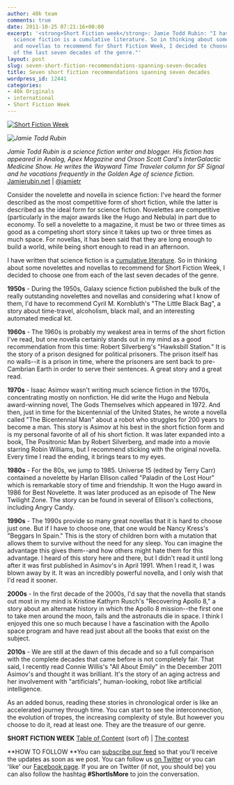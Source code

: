 ```yaml
---
author: 40k team
comments: true
date: 2011-10-25 07:21:16+00:00
excerpt: '<strong>Short Fiction week</strong>: Jamie Todd Rubin: "I have written that
  science fiction is a cumulative literature. So in thinking about some novelettes
  and novellas to recommend for Short Fiction Week, I decided to choose one from each
  of the last seven decades of the genre."'
layout: post
slug: seven-short-fiction-recommendations-spanning-seven-decades
title: Seven short fiction recommendations spanning seven decades
wordpress_id: 12441
categories:
- 40k Originals
- international
- Short Fiction Week
---
```


[![Short Fiction Week](http://www.40kbooks.com/wp-content/uploads/SFWlogolungo.jpg)](http://www.40kbooks.com/?page_id=12346)

_![Jamie Todd Rubin](http://www.40kbooks.com/wp-content/uploads/jtr.jpg)_

_Jamie Todd Rubin is a science fiction writer and blogger. His fiction has appeared in Analog, Apex Magazine and Orson Scott Card's InterGalactic Medicine Show. He writes the Wayward Time Traveler column for SF Signal and he vacations frequently in the Golden Age of science fiction._
[Jamierubin.net](http://www.jamierubin.net/) | [@jamietr](http://twitter.com/#%21/jamietr)



Consider the novelette and novella in science fiction: I've heard the former described as the most competitive form of short fiction, while the latter is described as the ideal form for science fiction. Novelettes are competitive (particularly in the major awards like the Hugo and Nebula) in part due to economy. To sell a novelette to a magazine, it must be two or three times as good as a competing short story since it takes up two or three times as much space. For novellas, it has been said that they are long enough to build a world, while being short enough to read in an afternoon.

I have written that science fiction is a [cumulative literature](http://www.jamierubin.net/2011/10/14/science-fiction-is-a-cumulative-literature/). So in thinking about some novelettes and novellas to recommend for Short Fiction Week, I decided to choose one from each of the last seven decades of the genre.

**1950s** - During the 1950s, Galaxy science fiction published the bulk of the really outstanding novelettes and novellas and considering what I know of them, I'd have to recommend Cyril M. Kornbluth's "The Little Black Bag", a story about time-travel, alcoholism, black mail, and an interesting automated medical kit.

**1960s** - The 1960s is probably my weakest area in terms of the short fiction I've read, but one novella certainly stands out in my mind as a good recommendation from this time: Robert Silverberg's "Hawksbill Station." It is the story of a prison designed for political prisoners. The prison itself has no walls--it is a prison in time, where the prisoners are sent back to pre-Cambrian Earth in order to serve their sentences. A great story and a great read.

**1970s** - Isaac Asimov wasn't writing much science fiction in the 1970s, concentrating mostly on nonfiction. He did write the Hugo and Nebula award-winning novel, The Gods Themselves which appeared in 1972. And then, just in time for the bicentennial of the United States, he wrote a novella called "The Bicentennial Man" about a robot who struggles for 200 years to become a man. This story is Asimov at his best in the short fiction form and is my personal favorite of all of his short fiction. It was later expanded into a book, The Positronic Man by Robert Silverberg, and made into a movie starring Robin Williams, but I recommend sticking with the original novella. Every time I read the ending, it brings tears to my eyes.

**1980s** - For the 80s, we jump to 1985. Universe 15 (edited by Terry Carr) contained a novelette by Harlan Ellison called "Paladin of the Lost Hour" which is remarkable story of time and friendship. It won the Hugo award in 1986 for Best Novelette. It was later produced as an episode of The New Twilight Zone. The story can be found in several of Ellison's collections, including Angry Candy.

**1990s** - The 1990s provide so many great novellas that it is hard to choose just one. But if I have to choose one, that one would be Nancy Kress's "Beggars In Spain." This is the story of children born with a mutation that allows them to survive without the need for any sleep. You can imagine the advantage this gives them--and how others might hate them for this advantage. I heard of this story here and there, but I didn't read it until long after it was first published in Asimov's in April 1991. When I read it, I was blown away by it. It was an incredibly powerful novella, and I only wish that I'd read it sooner.

**2000s** - In the first decade of the 2000s, I'd say that the novella that stands out most in my mind is Kristine Kathyrn Rusch's "Recovering Apollo 8," a story about an alternate history in which the Apollo 8 mission--the first one to take men around the moon, fails and the astronauts die in space. I think I enjoyed this one so much because I have a fascination with the Apollo space program and have read just about all the books that exist on the subject.

**2010s** - We are still at the dawn of this decade and so a full comparison with the complete decades that came before is not completely fair. That said, I recently read Connie Willis's "All About Emily" in the December 2011 Asimov's and thought it was brilliant. It's the story of an aging actress and her involvement with "artificials", human-looking, robot like artificial intelligence.

As an added bonus, reading these stories in chronological order is like an accelerated journey through time. You can start to see the interconnection, the evolution of tropes, the increasing complexity of style. But however you choose to do it, read at least one. They are the treasure of our genre.

**SHORT FICTION WEEK**
[Table of Content](http://www.40kbooks.com/?page_id=12346) (sort of) | [The contest](http://www.40kbooks.com/?p=12310)

**HOW TO FOLLOW
**You can [subscribe our feed](feed://www.40kbooks.com/?feed=rss2) so that you'll receive the updates as soon as we post. You can follow us [on Twitter](http://twitter.com/#!/40kBooks) or you can 'like' our [Facebook page](http://www.facebook.com/40kbooks).
If you are on Twitter (if not, you should be) you can also follow the hashtag **#ShortIsMore** to join the conversation.
